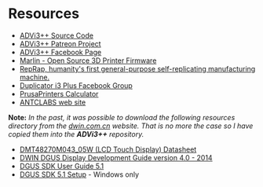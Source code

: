 # Resources

* [ADVi3++ Source Code](https://github.com/andrivet/ADVi3pp-Marlin)
* [ADVi3++ Patreon Project](http://www.patreon/andrivet)
* [ADVi3++ Facebook Page](http://facebook.com/advi3pp/)
* [Marlin - Open Source 3D Printer Firmware](http://marlinfw.org)
* [RepRap, humanity's first general-purpose self-replicating manufacturing machine.](RepRap.org)
* [Duplicator i3 Plus Facebook Group](https://www.facebook.com/groups/i3plus/)
* [PrusaPrinters Calculator](https://www.prusaprinters.org/calculator/)
* [ANTCLABS web site](https://www.antclabs.com)

**Note:** *In the past, it was possible to download the following resources directory from the [dwin.com.cn](http://dwin.com.cn) website. That is no more the case so I have copied them into the __ADVi3++__ repository.*

* [DMT48270M043_05W (LCD Touch Display) Datasheet](https://github.com/andrivet/ADVi3pp-LCD/blob/master/Resources/DMT48270M043_05W_DATASHEET.pdf)
* [DWIN DGUS Display Development Guide version 4.0 - 2014](https://github.com/andrivet/ADVi3pp-LCD/blob/master/Resources/DWIN%20DGUS%20DEV%20GUIDE_V40_2014.pdf)
* [DGUS SDK User Guide 5.1](https://github.com/andrivet/ADVi3pp-LCD/blob/master/Resources/DGUSV5.10.pdf)
* [DGUS SDK 5.1 Setup](https://github.com/andrivet/ADVi3pp-LCD/blob/master/Resources/DGUS_Setup_5.1.zip) - Windows only


